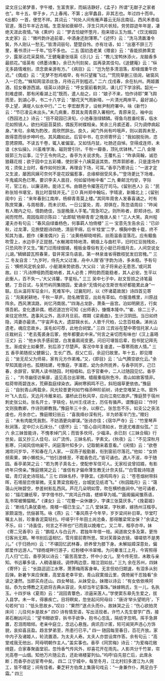 <!-- { "loadSidebar": true } -->
梁文庄公弟梦善，字午楼，生富贵家，而娟洁静好，《孟子》所谓“无献子之家者也”。年十五，举于乡，六上春闱，不第；出宰蠡县，非其志也。年过四十而卒。《出都》一首，便觉不祥。其词云：“何处人间有雁声暮云无际且南征。西风禾黍临官道，落日牛羊近古城。生意渐如衰柳尽，浮生只共片帆轻。劳劳踪迹年年是，凄绝天涯此夜情。”咏《熏炉》云：“梦去恰疑怀堕月，抱来错认玉为烟。”《饮沈椒园太史家》云：“微吟韵许追前辈，中酒身还耐薄寒。”《述怀》云：“洗马清羸潘令鬓，外人刚认一愁无。”皆清词丽句，楚楚自怜。亦有壮语，如：“出塞不辞三万里，著书须计一千年。”恰不多也。
二五
国初逸老某《赠妾》云：“香能损肺熏宜少，露渐沾花采莫频。”王健庵妻张瑶英《示儿》云：“教儿宝鸭休添火，龙脑香多最损花。”瑶英有《绣墨诗集》，余已为刊刻矣，兹再录其佳句。《送健庵》云：“纵无多路情难别，须念衰亲游有方。”《病目》云：“岂为愁多清泪落，却缘烟重午炊迟。”《偶成》云：“无梦不愁鸡唱早，有书只望雁飞过。”“荒院草删三径阔，破窗风入一灯危。”“蛛知网湿添丝急，月待云开到槛迟。”
二六
戊戌春，余在杭州。两姬置酒，招女眷游西湖。瑶英以诗辞云：“呼女窗前看刺凤，课儿灯下学涂鸦。韶光一刻难虚掷，那有闲看湖上花”既而，遣人劫之，曰：“娘子不来，怕作诗耶”果飞舆而至，到湖心亭，书二十八字云：“酿花天气雨新晴，一片清光两岸平。最好湖心亭上望，满堤人似水中行。”
二七
李宏猷秀才，设帐尹制府署中。咏《新竹》云：“节已凌云未出头。”未几病重，荐其友周青原入署相代。青原来见，袖中出《西园池上》诗云：“目不窥园已浃旬，小池春涨绿鳞鳞。得鱼鸟胜垂纶客，临水花如照镜人。欲扫闲庭苔莫损，偶扳芳树蝶相亲。笑余三月裘还着，只为调停病起身。”末句，余略为酌改，周欣然辞出。良久，闻门外尚有吟哦声，则以肩舆未至，故得意而徐步呻吟也。其风趣如此。后官中书，在京师寄怀云：“我如脱衔驹，恣意骋原隰。不读五千卷，辄入崔偏室。又如恬丹鼠，吐肠还自悼。空得成连师，未谙《水仙操》。川虽难学海，磁则曾引针。千秋一瓣香，顶礼优钵林。”
二八
金陵妓郭三为讼事，江宁王令拘讯之。香亭为关说求免。王覆札云：“昨承简翰，诚恐狼藉花枝；欲于园中立五彩幡，使封家十八姨莫逞其势。然弄郭郎者，只是逢场作戏；须俟上台时，看作如何扮演，再理会下场，可耳。”香亭乃寄诗云：“一波才定又生波，屡困风姨可奈何不是花奴偏惹事，总缘柳弱受风多。”“登场更比下场难，牛鬼威风色已寒。要识李夫人面目，何如留待帐中看”
二九
秦邮沈均安，字际可，官江右，以廉洁称。能诗工书。由赣邑令擢莲花厅司马。《留别邑人》云：“民称张旭书堪宝，我比时苗犊并无。”
三O
真州郑中翰坛，字晴波，新婚北上；《留别闺中》云：“来年春到江南岸，杨柳青青莫上楼。”其同年周舍人发春喜诵之。时有陈庶常濂，与周相善，而未识郑。一日公宴处，周、郑俱在，陈忽语周曰：“昨闻有人赠内之句，情韵绝佳，当是晚唐人手笔。”周急叩之。则所称者，即郑诗也。郑闻而愕然。周因指郑示陈曰：“此即赋‘杨柳青青’之晚唐人矣！”三人大笑。真州程灌夫亦有句云：“春风自绿垂杨色，何事羁人怕倚楼”
三一
宝意先生告余云：“已卯秋，过龙潭，见旅壁题诗四绝，清丽芊绵，后书‘桂堂’二字，横胸中数十载，终不知其为谁。题作《秦淮偶兴》云：‘淡黄杨柳晓啼鸦，丝雨温香湿落花。应有鲴鱼吹雪上，水边亭子正琵琶。”水榭湘帘特地清，朝烟上与曲栏平。旧时红豆抛残处，只恐风吹子又生。”篱门过雨绿烟铺，檀板金尊俗有无小艇已将烟月去，人间空说女儿湖。”鳞鳞碧瓦照春莱，眢井宵深鸟语哀。第一林泉谁省得数枝犹发旧宫槐。”’
三二
冬友自言：“九岁时，侍先大父过淮，舟中人限‘吞’字韵为诗，多未稳。予有句云：‘横桥风定帆全卸，小艇潮来势欲吞。’大父曰：‘此子将来必无患苦。’或问其故。曰：‘凡诗押哑韵而能响者，其人必贵；押险韵而能稳者，其人必安。生平以此衡人，百不失一。’大父讳馨，字星标。”
三三
吴中七子中，赵文哲损之诗笔最健。丁丑召试，与吴竹屿同集随园，爱诵余“无情何必生斯世有好都能累此身”一联。后从温将军征金川，死难军中。过襄阳时，以《怀诸葛故居》诗四首见寄云：“洵美躬耕地，千秋一草庐。勋名微管亚，出处有莘如。巾服渔樵里，川原战阵余。西风渭滨路，尚忆沔南居。”“四海占龙卧，萧条一亩宫。泊如明厥志，行矣慎吾躬。变化遭非偶，栖迟道岂穷可知《出师表》，慷慨本隆中。”“崔、徐二三子，来往定欣然。逸事风尘外，高评月旦前。襟期《梁甫曲》，生计汉阴田。当日如终隐，鸿妻亦最贤。”“宇宙声名大，遗踪锦水长。人歌千尺柏，公念百枝桑。涕尚沾遗老，魂应恋故乡。溪毛如可荐，此地合祠堂。”
三四
江宾谷在楚中寄信托家人山庄栽树云：“老去菟裘身后冢，他年都要此中来。”何言之亲切而有味也!《汉上喜晤汪丈》云：“他乡执手感前盟，白发垂肩阅变更。问旧可堪皆后辈，抱书犹记拜先生。渐成安土如秦赘，别后添丁尽楚声。客况中年复谁遣，一尊寒雨故人情。”
三五
香亭弟随叔父健磐公，生长广西。叔父亡后，余迎归故里。年十五，即见赠云：“坐无尼父为师易，家有元方作弟难。”又，《即目》云：“山气腾空欲化云。”余早知其能诗也。孤甥陆建，号豫庭，字湄君，幼为余所抚养，与香亭同岁。己巳春，余辞官，挈两人读书随园，时相唱和。后予官秦中，二人过随园见忆。香亭云：。“共寻幽径访柴扉，遥见高台出翠微。蜡屐重临秋色冷，青山如故客情非。枯荷带雨碧连水，荒藓盈庭绿染衣。满树寒鸦鸣不已，斜阳烟草更依依。”豫庭云：“自别青山两载余，风光较昔更何如竹梅添种阶前树，诗史空堆架上书。窗外叶飞人去后，天边月冷雁来初。灞桥此日秋风早，应向江南忆故庐。”豫庭赘于宿州刺史张公处。张名开士，字轶伦，杭州壬戌进士，历任有循声。谓豫庭曰：“作时文则我教卿，作诗则卿教我。”豫庭年三十余，以瘵亡。张忽忽不乐，如支公之丧法虔也，月余亦亡。豫庭赠妇翁云：“喜我绛纱深有托，半为娇客半门生。”赠妇云：“未有肉能凭我割，不妨酒更向卿谋。”张诗亦佳；《宿华严寺》云：“竹里琴声秋涧落，定中灯火石床分。”《感怀》云：“臣心自问清如水，世道尤难直似弦。”
三六
余三妹皆能诗，不愧孝绰门风；而皆多坎坷，少福泽。余已刻《三妹合稿》行世矣，兹又抄三人佳句，以广流传。三妹名机，字素文。《秋夜》云：“不见深秋月影寒，只闻风信响阑干。闲庭落叶知多少，记取朝来着意看。”《闲情》云：“欲卷湘帘问岁华，不知春在几人家。一双燕子殷勤甚，衔到窗前尽落花。”他如：“女娇频索果，婢小懒梳头。”“怕引游蜂至，不裁香色花。”皆可诵也。遇人不淑，卒于随园。香亭弟哭之云：“若为男子真名士，使配参军信可人。无家枉说曾招婿，有影终年只傍亲。”豫庭甥哭之云：“谁信有才偏命薄生教无计奈夫狂。”“白雪裁诗陪道韫，青灯说史诗班姑。”
三七
四妹名杼，字静宜。《游鸡鸣寺》云：“苍苍烟树带斜晖，石塔层峦傍翠微。无复萧梁宫殿在，台城犹见纸鸢飞。”《秋园踏月》云：“蔼蔼山光映碧空，参差树影乱西风。芦花几朵明如雪，吹在横桥曲涧中。”他可诵者，如：“描花嫌纸窄，学字借书抄。”“宾鸿云作路，蟋蟀草为城。”“画阁偏闻雏燕语，乱书常被懒猫眠。”《课女》云：“花簪一朵休嫌少，字课三张莫厌多。”《挽葛姬》云：“断线几条犹委地，南楼一榻已生尘。”
三八
堂妹棠，字秋卿，嫁扬州汪楷亭。家颇温饱，伉俪甚笃。咏《燕》云：“春风燕子今年早，岁岁梁间补旧草。华堂叮嘱主人翁，珍重香泥莫轻扫。吁嗟乎!千年田土尚沧桑，那得雕梁常汝保？”余读之不乐，曰：“诗虽佳，何言之不祥也!”已而竟以娩难亡。又二年，楷亭亦卒。妹《寄二兄香亭》云：“鹏程人与白云齐，君独年年借一枝。闻道故交多及第，更怜归客尚无期。琴书别后遥相忆，雪月窗前寄所思。常对芙蓉染衣镜，堪嗟侬不是男儿。”《于归扬州》云：“不堪回忆武林春，娇养曾为膝下身。未解姑嫜深意处，偏郎爱作远游人。”“绿杨堤畔行游子，红粉楼中冷翠帷。为问秦淮江上月，今宵照得几人归”亡后，香亭哭以诗云：“最苦高堂念，怀中小女儿。至今传死信，未敢与亲知。书远摹多误，人稠语屡歧。调停两边意，暗泣泪如丝。”
三九
余在苏州，四妹《寄怀》云：“长路迢迢江水寒，萧萧梅雨客身单。无言但劝归期速，有泪多从别后弹。新暑乍来应保重，高堂虽老幸平安。青山寂寞烟云里，偶倚阑干忍独看”余读之凄然。当即买舟还山。四女琴姑，从妹受业。妹赠以诗云：“有女依依唤阿姑，忝为女傅教之无欲将古典从容说，失却当年记事珠。”妹嫁韩氏，生一儿，名执玉。十四岁咏《夏雨》云：“润回青簟色，凉逼采莲人。”学使窦东皋先生爱之，拔入县学。未一年，得暴疾亡。目将瞑矣，忽坐起问阿母曰：“唐诗‘举头望明月’，下句若何”曰：“低头思故乡。”叹曰：“果然!”遂点头而仆。故妹哭之云：“伤心欲拍灵床问：儿往何乡是故乡”
四O
诗有情至语，写出活现者。许竹人先生督学广西，接弟石榭凶问云：“望书眼欲穿，拆书手欲争，抱书心忽乱，隔纸字忽明。挥手急屏置，忍泪雨暗倾。老亲中庭立，念远心悬旌。病讯百计匿，矧可闻哭声违心方饰貌，哀抑喜且盈。趋言梦弟至，所患行已平。”
四一
随园每至春日，百花齐放。家中内子及诸姬人，轮流置酒，为太夫人寿。太夫人亦尝设席作答。余有句云：“高堂戒我无他出，阿母明朝作主人。”盖实事也。香亭《同赏梅》诗云：“为爱梅花敞绮筵，合家春聚画堂前。忽怜香气传风外，却喜花开在雨先。人影共分千竹翠，帘光高卷一山烟。知他万片随云去，还赴墒楼宴列仙。”呜呼!自先慈亡后，此席永断；而香亭亦远宦粤中矣。
四二
江宁城中，每至冬月，江北村妇多渡江为人佣工，皆不缠足；间有佳者。秦芝轩方伯席上集唐句戏云：“一身兼作仆，两足白于霜。”
四三
